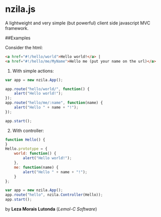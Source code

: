 nzila.js
========

A lightweight and very simple (but powerful) client side javascript MVC framework.

##Examples

Consider the html:

```html
<a href="#!/hello/world">Hello world!</a> |
<a href="#!/hello/me/MyName">Hello me (put your name on the url)</a>
```

1. With simple actions:

```javascript
var app = new nzila.App();

app.route("hello/world/", function() {
    alert("Hello world!");
});
app.route("hello/me/:name", function(name) {
    alert("Hello " + name + "!");
});

app.start();
```

2. With controller:

```javascript
function Hello() {
}
Hello.prototype = {
    world: function() {
        alert("Hello world!");
    },
    me: function(name) {
        alert("Hello " + name + "!");
    }
};

var app = new nzila.App();
app.route("hello", nzila.Controller(Hello));
app.start();
```


by **Leza Morais Lutonda** (*Lemol-C Software*)